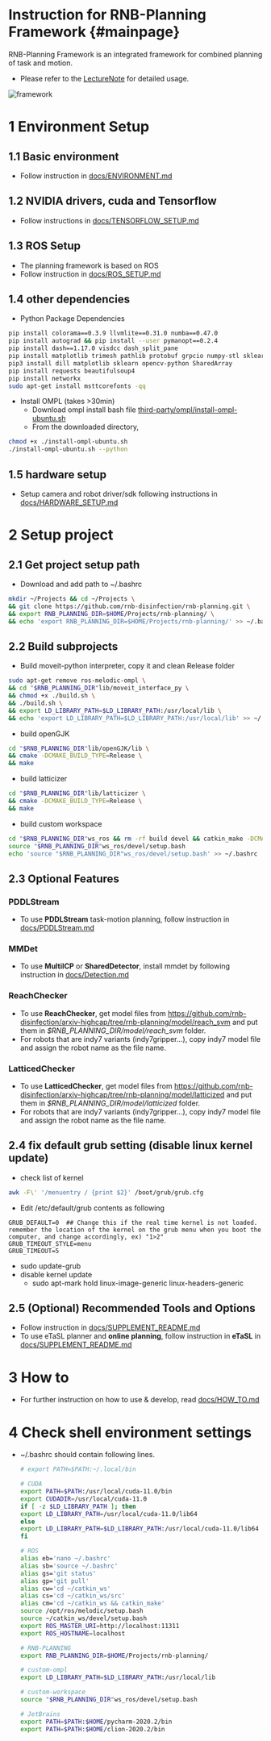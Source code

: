 Instruction for RNB-Planning Framework {#mainpage}
============

RNB-Planning Framework is an integrated framework for combined planning of task and motion.  
* Please refer to the [LectureNote](./docs/Lectures) for detailed usage.

![framework](./docs/framework.png)


# 1 Environment Setup  

## 1.1 Basic environment  
* Follow instruction in [docs/ENVIRONMENT.md](docs/ENVIRONMENT.md)
  
## 1.2 NVIDIA drivers, cuda and Tensorflow  
* Follow instructions in  [docs/TENSORFLOW_SETUP.md](docs/TENSORFLOW_SETUP.md)  
   
## 1.3 ROS Setup  
* The planning framework is based on ROS  
* Follow instruction in [docs/ROS_SETUP.md](docs/ROS_SETUP.md)  
  
## 1.4 other dependencies  
* Python Package Dependencies  
```bash
pip install colorama==0.3.9 llvmlite==0.31.0 numba==0.47.0
pip install autograd && pip install --user pymanopt==0.2.4
pip install dash==1.17.0 visdcc dash_split_pane
pip install matplotlib trimesh pathlib protobuf grpcio numpy-stl sklearn filterpy paramiko SharedArray  
pip3 install dill matplotlib sklearn opencv-python SharedArray  
pip install requests beautifulsoup4
pip install networkx
sudo apt-get install msttcorefonts -qq
```
  
* Install OMPL (takes >30min)
  * Download ompl install bash file [third-party/ompl/install-ompl-ubuntu.sh](third-party/ompl/install-ompl-ubuntu.sh)
  * From the downloaded directory,  
```bash
chmod +x ./install-ompl-ubuntu.sh
./install-ompl-ubuntu.sh --python
```
  
## 1.5 hardware setup
* Setup camera and robot driver/sdk following instructions in [docs/HARDWARE_SETUP.md](docs/HARDWARE_SETUP.md) 
  
# 2 Setup project  
## 2.1 Get project setup path  
* Download and add path to ~/.bashrc  
```bash
mkdir ~/Projects && cd ~/Projects \
&& git clone https://github.com/rnb-disinfection/rnb-planning.git \
&& export RNB_PLANNING_DIR=$HOME/Projects/rnb-planning/ \
&& echo 'export RNB_PLANNING_DIR=$HOME/Projects/rnb-planning/' >> ~/.bashrc
```
  
## 2.2 Build subprojects
* Build moveit-python interpreter, copy it and clean Release folder  
```bash
sudo apt-get remove ros-melodic-ompl \
&& cd "$RNB_PLANNING_DIR"lib/moveit_interface_py \
&& chmod +x ./build.sh \
&& ./build.sh \
&& export LD_LIBRARY_PATH=$LD_LIBRARY_PATH:/usr/local/lib \
&& echo 'export LD_LIBRARY_PATH=$LD_LIBRARY_PATH:/usr/local/lib' >> ~/.bashrc
```

* build openGJK
```bash
cd "$RNB_PLANNING_DIR"lib/openGJK/lib \
&& cmake -DCMAKE_BUILD_TYPE=Release \
&& make
```

* build latticizer
```bash
cd "$RNB_PLANNING_DIR"lib/latticizer \
&& cmake -DCMAKE_BUILD_TYPE=Release \
&& make
```
  
* build custom workspace  
```bash
cd "$RNB_PLANNING_DIR"ws_ros && rm -rf build devel && catkin_make -DCMAKE_BUILD_TYPE=Release  
source "$RNB_PLANNING_DIR"ws_ros/devel/setup.bash
echo 'source "$RNB_PLANNING_DIR"ws_ros/devel/setup.bash' >> ~/.bashrc
```

## 2.3 Optional Features
### PDDLStream
* To use **PDDLStream** task-motion planning, follow instruction in [docs/PDDLStream.md](docs/PDDLStream.md)
### MMDet
* To use **MultiICP** or **SharedDetector**, install mmdet by following instruction in [docs/Detection.md](docs/PDDLStream.md)
### ReachChecker
* To use **ReachChecker**, get model files from https://github.com/rnb-disinfection/arxiv-highcap/tree/rnb-planning/model/reach_svm and put them in *$RNB_PLANNING_DIR/model/reach_svm* folder.
* For robots that are indy7 variants (indy7gripper...), copy indy7 model file and assign the robot name as the file name.
### LatticedChecker
* To use **LatticedChecker**, get model files from https://github.com/rnb-disinfection/arxiv-highcap/tree/rnb-planning/model/latticized and put them in *$RNB_PLANNING_DIR/model/latticized* folder.
* For robots that are indy7 variants (indy7gripper...), copy indy7 model file and assign the robot name as the file name.

## 2.4 fix default grub setting (disable linux kernel update)  
* check list of kernel 
```bash
awk -F\' '/menuentry / {print $2}' /boot/grub/grub.cfg 
```
* Edit /etc/default/grub contents as following
```
GRUB_DEFAULT=0  ## Change this if the real time kernel is not loaded. remember the location of the kernel on the grub menu when you boot the computer, and change accordingly, ex) "1>2"
GRUB_TIMEOUT_STYLE=menu  
GRUB_TIMEOUT=5  
```
* sudo update-grub  
* disable kernel update  
  * sudo apt-mark hold linux-image-generic linux-headers-generic  

## 2.5 (Optional) Recommended Tools and Options
* Follow instruction in [docs/SUPPLEMENT_README.md](docs/SUPPLEMENT_README.md)
* To use eTaSL planner and **online planning**, follow instruction in **eTaSL** in [docs/SUPPLEMENT_README.md](docs/SUPPLEMENT_README.md)

# 3 How to

* For further instruction on how to use & develop, read [docs/HOW_TO.md](docs/HOW_TO.md)


# 4 Check shell environment settings
* ~/.bashrc should contain following lines.  
   ```  bash
   # export PATH=$PATH:~/.local/bin  

   # CUDA
   export PATH=$PATH:/usr/local/cuda-11.0/bin
   export CUDADIR=/usr/local/cuda-11.0
   if [ -z $LD_LIBRARY_PATH ]; then
   export LD_LIBRARY_PATH=/usr/local/cuda-11.0/lib64
   else
   export LD_LIBRARY_PATH=$LD_LIBRARY_PATH:/usr/local/cuda-11.0/lib64
   fi

   # ROS
   alias eb='nano ~/.bashrc'
   alias sb='source ~/.bashrc'
   alias gs='git status'
   alias gp='git pull'
   alias cw='cd ~/catkin_ws'
   alias cs='cd ~/catkin_ws/src'
   alias cm='cd ~/catkin_ws && catkin_make'
   source /opt/ros/melodic/setup.bash
   source ~/catkin_ws/devel/setup.bash
   export ROS_MASTER_URI=http://localhost:11311
   export ROS_HOSTNAME=localhost

   # RNB-PLANNING
   export RNB_PLANNING_DIR=$HOME/Projects/rnb-planning/

   # custom-ompl
   export LD_LIBRARY_PATH=$LD_LIBRARY_PATH:/usr/local/lib

   # custom-workspace
   source "$RNB_PLANNING_DIR"ws_ros/devel/setup.bash

   # JetBrains  
   export PATH=$PATH:$HOME/pycharm-2020.2/bin  
   export PATH=$PATH:$HOME/clion-2020.2/bin  
   ```
